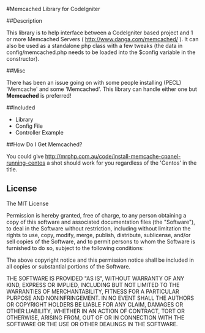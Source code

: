 #Memcached Library for CodeIgniter

##Description

This library is to help interface between a CodeIgniter based project and 1 or more Memcached Servers ( http://www.danga.com/memcached/ ). It can also be used as a standalone php class with a few tweaks (the data in config/memcached.php needs to be loaded into the $config variable in the constructor).

##Misc 

There has been an issue going on with some people installing (PECL) 'Memcache' and some 'Memcached'. This library can handle either one but **Memcached** is preferred!

##Included

- Library
- Config File
- Controller Example

##How Do I Get Memcached?

You could give http://mrphp.com.au/code/install-memcache-cpanel-running-centos a shot
should work for you regardless of the 'Centos' in the title.

## License

The MIT License

Permission is hereby granted, free of charge, to any person obtaining a copy
of this software and associated documentation files (the "Software"), to deal
in the Software without restriction, including without limitation the rights
to use, copy, modify, merge, publish, distribute, sublicense, and/or sell
copies of the Software, and to permit persons to whom the Software is
furnished to do so, subject to the following conditions:

The above copyright notice and this permission notice shall be included in
all copies or substantial portions of the Software.

THE SOFTWARE IS PROVIDED "AS IS", WITHOUT WARRANTY OF ANY KIND, EXPRESS OR
IMPLIED, INCLUDING BUT NOT LIMITED TO THE WARRANTIES OF MERCHANTABILITY,
FITNESS FOR A PARTICULAR PURPOSE AND NONINFRINGEMENT. IN NO EVENT SHALL THE
AUTHORS OR COPYRIGHT HOLDERS BE LIABLE FOR ANY CLAIM, DAMAGES OR OTHER
LIABILITY, WHETHER IN AN ACTION OF CONTRACT, TORT OR OTHERWISE, ARISING FROM,
OUT OF OR IN CONNECTION WITH THE SOFTWARE OR THE USE OR OTHER DEALINGS IN
THE SOFTWARE.
